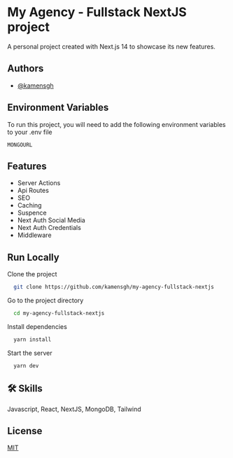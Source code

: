 
# My Agency - Fullstack NextJS project

A personal project created with Next.js 14 to showcase its new features.


## Authors

- [@kamensgh](https://github.com/kamensgh)


## Environment Variables

To run this project, you will need to add the following environment variables to your .env file

`MONGOURL`


## Features

- Server Actions
- Api Routes
- SEO 
- Caching
- Suspence 
- Next Auth Social Media
- Next Auth Credentials
- Middleware



## Run Locally

Clone the project

```bash
  git clone https://github.com/kamensgh/my-agency-fullstack-nextjs
```

Go to the project directory

```bash
  cd my-agency-fullstack-nextjs
```

Install dependencies

```bash
  yarn install
```

Start the server

```bash
  yarn dev
```


## 🛠 Skills
Javascript, React, NextJS, MongoDB, Tailwind


## License

[MIT](https://choosealicense.com/licenses/mit/)

